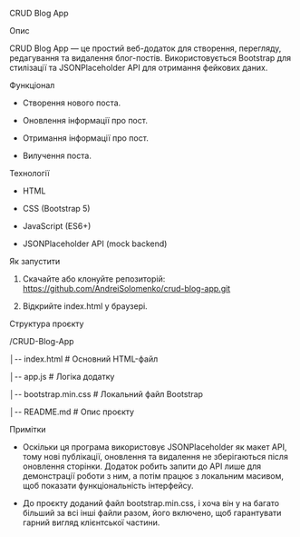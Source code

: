 CRUD Blog App

Опис

CRUD Blog App — це простий веб-додаток для створення, перегляду, редагування та видалення блог-постів. Використовується Bootstrap для стилізації та JSONPlaceholder API для отримання фейкових даних.

Функціонал

- Створення нового поста.

- Оновлення інформації про пост.

- Отримання інформації про пост.

- Вилучення поста.

Технології

- HTML

- CSS (Bootstrap 5)

- JavaScript (ES6+)

- JSONPlaceholder API (mock backend)

Як запустити

1. Скачайте або клонуйте репозиторій: https://github.com/AndreiSolomenko/crud-blog-app.git

2. Відкрийте index.html у браузері.

Структура проєкту

/CRUD-Blog-App

│-- index.html      # Основний HTML-файл

│-- app.js          # Логіка додатку

│-- bootstrap.min.css # Локальний файл Bootstrap

│-- README.md       # Опис проєкту

Примітки

- Оскільки ця програма використовує JSONPlaceholder як макет API, тому нові публікації, оновлення та видалення не зберігаються після оновлення сторінки. Додаток робить запити до API лише для демонстрації роботи з ним, а потім працює з локальним масивом, щоб показати функціональність інтерфейсу.

- До проєкту доданий файл bootstrap.min.css, і хоча він у на багато більший за всі інші файли разом, його включено, щоб гарантувати гарний вигляд клієнтської частини.
